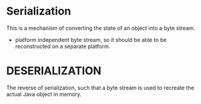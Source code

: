 # Serialization
This is a mechanism of converting the state of an object into a byte stream. 
- platform independent byte stream, so it should be able to be reconstructed
on a separate platform. 


# DESERIALIZATION
The reverse of serialization, such that a byte stream is used to recreate the 
actual Java object in memory.